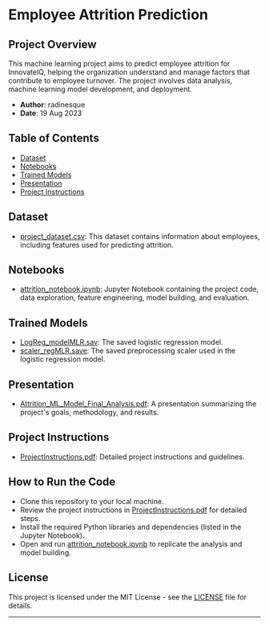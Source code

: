 # Employee Attrition Prediction

## Project Overview

This machine learning project aims to predict employee attrition for InnovateIQ, helping the organization understand and manage factors that contribute to employee turnover. The project involves data analysis, machine learning model development, and deployment.

- **Author**: radinesque
- **Date**: 19 Aug 2023

## Table of Contents

- [Dataset](#dataset)
- [Notebooks](#notebooks)
- [Trained Models](#trained-models)
- [Presentation](#presentation)
- [Project Instructions](#project-instructions)

## Dataset

- [project_dataset.csv](/Project/project_dataset.csv): This dataset contains information about employees, including features used for predicting attrition.

## Notebooks

- [attrition_notebook.ipynb](/Project/attrition_notebook.ipynb): Jupyter Notebook containing the project code, data exploration, feature engineering, model building, and evaluation.

## Trained Models

- [LogReg_modelMLR.sav](/Project/LogReg_modelMLR.sav): The saved logistic regression model.
- [scaler_regMLR.save](/Project/scaler_regMLR.save): The saved preprocessing scaler used in the logistic regression model.

## Presentation

- [Attrition_ML_Model_Final_Analysis.pdf](/Documentation/Attrition_ML_Model_Final_Analysis.pdf): A presentation summarizing the project's goals, methodology, and results.

## Project Instructions

- [ProjectInstructions.pdf](/Documentation/ProjectInstructions.pdf): Detailed project instructions and guidelines.

## How to Run the Code

- Clone this repository to your local machine.
- Review the project instructions in [ProjectInstructions.pdf](/Documentation/ProjectInstructions.pdf) for detailed steps.
- Install the required Python libraries and dependencies (listed in the Jupyter Notebook).
- Open and run [attrition_notebook.ipynb](/Project/attrition_notebook.ipynb) to replicate the analysis and model building.

## License

This project is licensed under the MIT License - see the [LICENSE](LICENSE) file for details.

---
